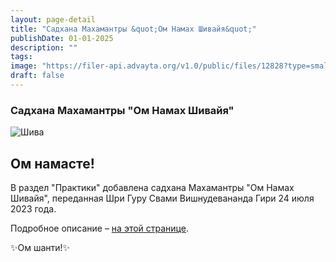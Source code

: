 ```yaml
---
layout: page-detail
title: "Садхана Махамантры &quot;Ом Намах Шивайя&quot;"
publishDate: 01-01-2025
description: ""
tags:
image: "https://filer-api.advayta.org/v1.0/public/files/12828?type=small"
draft: false
---
```


### Садхана Махамантры "Ом Намах Шивайя"

![Шива](https://filer-api.advayta.org/v1.0/public/files/12828?type=medium "Шива") 

  
## **Ом намасте!** 

 В раздел "Практики" добавлена садхана Махамантры "Ом Намах Шивайя", переданная Шри Гуру Свами Вишнудевананда Гири 24 июля 2023 года.

  
 Подробное описание – [на этой странице](/praktiki/sadhana-mahamantri-om-namah-shivaya/).
  
  
 ✨Ом шанти!✨
  
  
